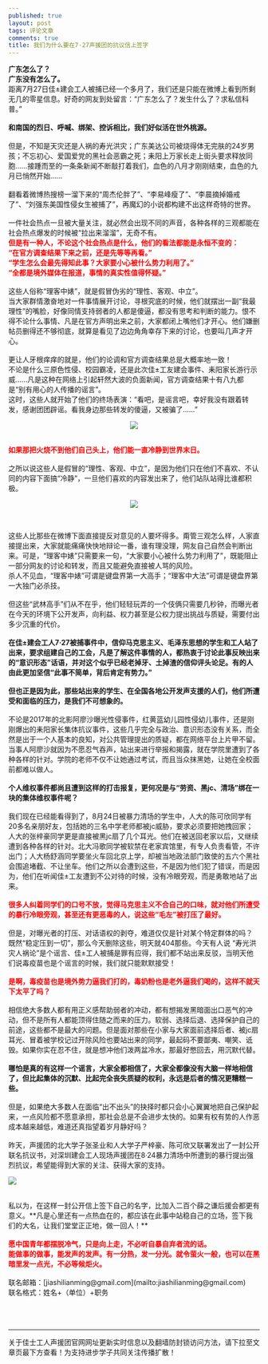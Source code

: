 ```yaml
---
published: true
layout: post
tags: 评论文章
comments: true
title: 我们为什么要在7·27声援团的抗议信上签字
---
```


**广东怎么了？**<br/>
**广东没有怎么了。**<br/>
距离7月27日佳±建会工人被捕已经一个多月了，我们还是只能在微博上看到所剩无几的零星信息。好奇的网友到处留言：“广东怎么了？发生什么了？求私信科普。”<br/>
<br/>
**和南国的烈日、呼喊、绑架、控诉相比，我们好似活在世外桃源。** <br/>
<br/>
但是，不知是天灾还是人祸的寿光洪灾；广东美达公司被烧得体无完肤的24岁男孩；不忘初心、爱国爱党的黑社会恶霸之死；耒阳上万家长走上街头要求释放同胞……接踵而至的一条条新闻不断敲打着我们，血色的八月才刚刚结束，血色的九月已悄然开始……<br/>
<br/>
翻看着微博热搜榜一溜下来的“周杰伦胖了”、“李易峰瘦了”、“李晨摘掉婚戒了”、“刘强东美国性侵女生被捕了”，再魔幻的小说都构建不出这样奇特的世界。<br/>
<br/>
一件社会热点一旦被大量关注，就必然会出现不同的声音，各种各样的三观都能在社会热点爆发的时候被“拉出来溜溜”，无奇不有。<br/>
<span style="color:red;font-weight:bold">但是有一种人，不论这个社会热点是什么，他们的看法都能是永恒不变的：<br/>
“在官方调查结果下来之前，还是先等等再看。”<br/>
“学生怎么会最先得知此事？大家要小心被什么势力利用了。”<br/>
“全都是境外媒体在报道，事情的真实性值得怀疑。”<br/></span>
<br/>
这些人俗称“理客中婊”，就是假冒伪劣的“理性、客观、中立”。<br/>
当大家群情激奋地对一件事情展开讨论，寻根究底的时候，他们就摆出一副“我最理性”的嘴脸，好像同情支持弱者的人都是傻逼，都没有思考和判断的能力。恨不得不论什么事情、凡是在官方声明出来之前，大家都闭上嘴他们才开心。他们嫌删帖员删得还不够彻底，就算是看见了边边角角幸存下来的讨论，也要叫几声才开心。<br/>
<br/>
更让人牙根痒痒的就是，他们的论调和官方调查结果总是大概率地一致！<br/>
不论是什么三原色性侵、校园霸凌，还是此次佳±工友建会事件、耒阳家长游行示威……凡是这种在网络上引起轩然大波的负面新闻，官方调查结果十有八九都是“别有用心的人传播的谣言”。<br/>
这时，这些人就开始了他们的终场表演：“看吧，是谣言吧，幸好我没有跟着转发，感谢团团辟谣。看我身边那些转发的傻逼，又被骗了……”<br/>
<p align="center"> <img src="https://photo.ishield.cn/pic/5b8cfc219dc6d611b60ee327"> </p><br/>
<span style="color:red;font-weight:bold">如果那把火烧不到他们自己头上，他们能一直冷静到世界末日。<br/></span>
<br/>
之所以说这些人是假冒的“理性、客观、中立”，是因为他们只在他们不喜欢、不认同的内容下面搞“冷静”，一旦他们喜欢的内容发出来了，他们站队站得比谁都积极。<br/>

<p align="center"> <img src="https://photo.ishield.cn/pic/5b8cfc5c9dc6d611b60ee329"> </p><br/>

这些人比那些在微博下面直接提反对意见的人要坏得多。甭管三观怎么样，人家直接提出来，大家就能痛痛快快地辩论一番，谁有理没理，网友自己自然会判断出来。可是，“理客中婊”只需要来一句，“大家要小心被什么势力利用了”，既能阻止一部分网友的讨论和转发，而且又能避免直接被人骂的风险。<br/>
杀人不见血，“理客中婊”可谓是键盘界第一大高手；“理客中大法”可谓是键盘界第一大独门必杀技。<br/>
<br/>
但这些“武林高手”们从不在乎，他们轻轻玩弄的一个伎俩只需要几秒钟，而曝光者在今天的环境下公开发声，向利益、权力甚至是公权力提出挑战与质疑，需要付出多少沉重的代价。<br/>
<br/>
**在佳±建会工人7·27被捕事件中，信仰马克思主义、毛泽东思想的学生和工人站了出来，要求组建自己的工会，凡是了解这件事情的人，都热衷于讨论此事反映出来的“意识形态”话语，并对这个似乎已经老掉牙、土掉渣的信仰评头论足。有的人由此更加坚信“此事不简单，背后肯定有势力。”**<br/>
<br/>
**但也正是因为此，那些站出来的学生、在全国各地公开发声支援的人们，他们所遭受和面临的压力，是我们不可想象的。**<br/>
<br/>
不论是2017年的北影阿廖沙曝光性侵事件，红黄蓝幼儿园性侵幼儿事件，还是刚刚爆出的耒阳家长集体抗议事件，这些几乎完全与政治、意识形态没有关系，而全然是出于一个人基本的良知，对公共管理提出的质疑，都在网络平台上片甲不留。当事人阿廖沙就因为不愿忍气吞声，站出来进行举报和揭露，就在学院里遭到了各种各样的针对。学院的老师不仅不让她通过考试，而且当众抹黑她，让她在全校面前都难以做人。<br/>
<br/>
**个人维权事件都尚且遭到这样的打击报复，更何况是与“劳资、黑jc、清场”绑在一块的集体维权事件呢？**<br/>
<br/>
我们现在已经能看得到了，8月24日被暴力清场的学生中，人大的陈可欣同学有20多名亲朋好友，包括她的三名中学老师都被jc威胁，要求必须要把她拽回家；人大的张梓豪同学更是直接被黑jc扇了几个耳光。他们在被送回老家以后，又继续遭到各种各样的针对。北大冯歌同学被软禁在老家宾馆里，有专人负责看管，不许出门；人大杨舒涵同学要坐火车回北京上学，却被当地政法部门致使的五六个黑社会围追堵截、不让坐车。他们之所以会遭到这些，不是因为他们犯了错误，而是因为，他们在听闻佳±工友遭到不公对待的时候，没有冷眼旁观，而是勇敢地站了出来。<br/>
<br/>
<span style="color:red;font-weight:bold">很多人纠着同学们的口号不放，觉得马克思主义不合自己的口味，就对他们所遭受的暴行冷眼旁观，甚至还有更恶毒的人，说这些“毛左”被打压了最好。<br/></span>
<br/>
但是，对曝光者的打压、对话语权的剥夺，难道仅仅是针对某个特定群体的吗？<br/>
既然“稳定压到一切”，那么今天删除这些，明天就404那些。今天有人说 “寿光洪灾人祸论”是个谣言、佳±工人被捕是罪有应得，我们都不站出来反驳，当明天他们说毒疫苗也是个谣言的时候，我们就只能默默接受！<br/>
<br/>
<span style="color:red;font-weight:bold">是啊，毒疫苗也是境外势力逼我们打的，毒奶粉也是老外逼我们喝的，这样不就天下太平了吗？<br/></span>
<br/>
相信绝大多数人都有用正义感帮助弱者的冲动，都有想揭发黑暗面出口恶气的冲动，但不是所有人都能顶得住随之而来的压力。软弱、选择后退、选择保护自己的前途，这些都不是最大的问题。但是面对那些在小家与大家面前选择后者、被jc扇耳光、冒着被学校记过开除风险也要站出来的同学，最起码不要鄙夷、嘲笑、诋毁。如果你实在忍不住，就是想冲他们泼两盆冷水，那最好憋回去，用沉默代替。<br/>
<br/>
**哪怕是真的有这样一个谣言，大家全都相信了，大家全都像没有大脑一样地相信了，但比起集体的沉默、比起完全丧失质疑的权利，永远是后者的情况更糟糕一些。**<br/>
<br/>
但是，如果绝大多数人在面临“出不出头”的抉择时都只会小心翼翼地把自己保护起来，一点风险都不愿意承担，那社会总是不会进步太快的。如果有权有势的人作恶成本越来越低，难道还真指望着岁月静好吗？<br/>
<br/>
昨天，声援团的北大学子张圣业和人大学子严梓豪、陈可欣又联署发出了一封公开联名抗议书，对深圳建会工人现场声援团在8·24暴力清场中所遭到的暴行提出强烈抗议，希望能得到大家的关注、获得大家的支持。<br/>

![](https://photo.ishield.cn/pic/5b8d17f29dc6d611b60ee335)

<br/>
私以为，在这样一封公开信上签下自己的名字，比加入二百个薛之谦后援会都更有意义。**凡是心里还有一点热血在的，都应该在此事中站稳自己的立场，签下我们的大名，让我们堂堂正正地，做一回人！**<br/>
<br/>
<span style="color:red;font-weight:bold">愿中国青年都摆脱冷气，只是向上走，不必听自暴自弃者流的话。<br/></span>
<span style="color:red;font-weight:bold">能做事的做事，能发声的发声。有一分热，发一分光。就令萤火一般，也可以在黑暗里发一点光，不必等候炬火。<br/></span>
<br/>
联名邮箱：[jiashilianming@gmail.com](mailto:jiashilianming@gmail.com)<br/>
联名格式：姓名+（单位）+职务<br/>
<br/>
<br/>
<br/>

---
关于佳士工人声援团官网网址更新实时信息以及翻墙防封锁访问方法，请下拉至文章页最下方查看！为支持进步学子共同关注传播扩散！
